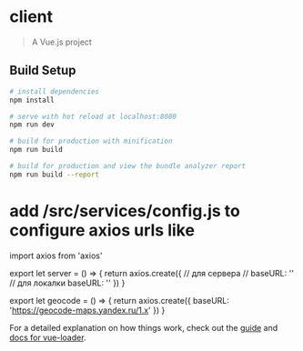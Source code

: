 # client

> A Vue.js project

## Build Setup

``` bash
# install dependencies
npm install

# serve with hot reload at localhost:8080
npm run dev

# build for production with minification
npm run build

# build for production and view the bundle analyzer report
npm run build --report
```

# add /src/services/config.js to configure axios urls like
import axios from 'axios'

export let server = () => {
  return axios.create({
    // для сервера
    // baseURL: ''
    // для локалки
    baseURL: ''
  })
}

export let geocode = () => {
  return axios.create({
    baseURL: 'https://geocode-maps.yandex.ru/1.x'
  })
}


For a detailed explanation on how things work, check out the [guide](http://vuejs-templates.github.io/webpack/) and [docs for vue-loader](http://vuejs.github.io/vue-loader).

